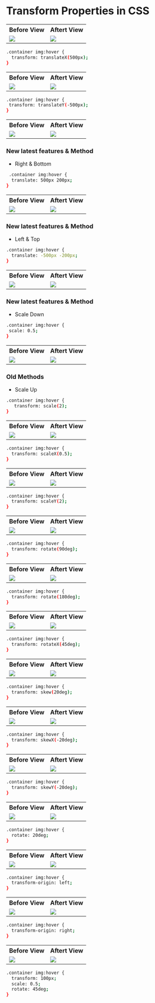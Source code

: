 # Transform Properties in CSS

<table>
  <tr>                    
   
   <th>Before View</th>
   <th>Aftert View</th>

</tr>
  
  
<tr>

<td>

<img src="https://github.com/mdsomad/Web-Development/assets/103892160/d4dd68bf-fb54-4e64-90c0-b6bce352ca9a"/>

</td>
<td>

<img src="https://github.com/mdsomad/Web-Development/assets/103892160/d4dd68bf-fb54-4e64-90c0-b6bce352ca9a"/>

</td>


</tr>

</table>


```sh
.container img:hover {
  transform: translateX(500px);
}
```






<table>
  <tr>                    
   
   <th>Before View</th>
   <th>Aftert View</th>

</tr>
  
  
<tr>

<td>

<img src="https://github.com/mdsomad/Web-Development/assets/103892160/d4dd68bf-fb54-4e64-90c0-b6bce352ca9a"/>

</td>
<td>

<img src="https://github.com/mdsomad/Web-Development/assets/103892160/56ffaf0c-8e64-4674-a719-75857489216f"/>

</td>


</tr>

</table>


```sh
.container img:hover {
 transform: translateY(-500px); 
}
```








<table>
  <tr>                    
   
   <th>Before View</th>
   <th>Aftert View</th>

</tr>
  
  
<tr>

<td>

<img src="https://github.com/mdsomad/Web-Development/assets/103892160/d4dd68bf-fb54-4e64-90c0-b6bce352ca9a"/>

</td>
<td>

<img src="https://github.com/mdsomad/Web-Development/assets/103892160/495560da-3572-4836-89f2-3d40f075a98d"/>

</td>


</tr>

</table>

###  New latest features & Method
- Right & Bottom
```sh
 .container img:hover {
  translate: 500px 200px;
}
```








<table>
  <tr>                    
   
   <th>Before View</th>
   <th>Aftert View</th>

</tr>
  
  
<tr>

<td>

<img src="https://github.com/mdsomad/Web-Development/assets/103892160/d4dd68bf-fb54-4e64-90c0-b6bce352ca9a"/>
</td>
<td>

<img src="https://github.com/mdsomad/Web-Development/assets/103892160/9766ca77-92d8-4a21-84eb-781d90da9f02"/>

</td>


</tr>

</table>

###  New latest features & Method
- Left & Top
```sh
.container img:hover {
  translate: -500px -200px;
}
```






<table>
  <tr>                    
   
   <th>Before View</th>
   <th>Aftert View</th>

</tr>
  
  
<tr>

<td>

<img src="https://github.com/mdsomad/Web-Development/assets/103892160/d4dd68bf-fb54-4e64-90c0-b6bce352ca9a"/>
</td>
<td>

<img src="https://github.com/mdsomad/Web-Development/assets/103892160/bebc362f-462a-4d31-8836-c786ed61a36b" />

</td>


</tr>

</table>

### New latest features & Method
- Scale Down
```sh
.container img:hover {
 scale: 0.5;
}
```





<table>
  <tr>                    
   
   <th>Before View</th>
   <th>Aftert View</th>

</tr>
  
  
<tr>

<td>

<img src="https://github.com/mdsomad/Web-Development/assets/103892160/d4dd68bf-fb54-4e64-90c0-b6bce352ca9a"/>

</td>
<td>

<img src="https://github.com/mdsomad/Web-Development/assets/103892160/f39837c6-1734-4a08-957e-1bed196735b8"/>

</td>


</tr>

</table>

### Old Methods
- Scale Up
```sh
.container img:hover {
   transform: scale(2);
}
```






<table>
  <tr>                    
   
   <th>Before View</th>
   <th>Aftert View</th>

</tr>
  
  
<tr>

<td>

<img src="https://github.com/mdsomad/Web-Development/assets/103892160/d4dd68bf-fb54-4e64-90c0-b6bce352ca9a"/>

</td>
<td>

<img src="https://github.com/mdsomad/Web-Development/assets/103892160/6c201531-9a4e-42c8-a126-87645c16299c"/>

</td>


</tr>

</table>


```sh
.container img:hover {
  transform: scaleX(0.5);
}
```





<table>
  <tr>                    
   
   <th>Before View</th>
   <th>Aftert View</th>

</tr>
  
  
<tr>

<td>

<img src="https://github.com/mdsomad/Web-Development/assets/103892160/d4dd68bf-fb54-4e64-90c0-b6bce352ca9a"/>
</td>
<td>

<img src="https://github.com/mdsomad/Web-Development/assets/103892160/9389c59f-3db7-4d2d-b7ba-8c8e620d7b9b" />

</td>


</tr>

</table>

```sh
.container img:hover {
  transform: scaleY(2);
}
```







<table>
  <tr>                    
   
   <th>Before View</th>
   <th>Aftert View</th>

</tr>
  
  
<tr>

<td>

<img src="https://github.com/mdsomad/Web-Development/assets/103892160/d4dd68bf-fb54-4e64-90c0-b6bce352ca9a"/>

</td>
<td>

<img src="https://github.com/mdsomad/Web-Development/assets/103892160/e289cd66-7052-4c3e-9c23-4f24a84ba71f" />

</td>


</tr>

</table>


```sh
.container img:hover {
  transform: rotate(90deg); 
}
```






<table>
  <tr>                    
   
   <th>Before View</th>
   <th>Aftert View</th>

</tr>
  
  
<tr>

<td>

<img src="https://github.com/mdsomad/Web-Development/assets/103892160/d4dd68bf-fb54-4e64-90c0-b6bce352ca9a"/>

</td>
<td>

<img src="https://github.com/mdsomad/Web-Development/assets/103892160/e1563fde-cd86-4b44-8643-c606915a51a7" />

</td>


</tr>

</table>


```sh
.container img:hover {
  transform: rotate(180deg);
}
```





<table>
  <tr>                    
   
   <th>Before View</th>
   <th>Aftert View</th>

</tr>
  
  
<tr>

<td>

<img src="https://github.com/mdsomad/Web-Development/assets/103892160/d4dd68bf-fb54-4e64-90c0-b6bce352ca9a"/>

</td>
<td>

<img src="https://github.com/mdsomad/Web-Development/assets/103892160/75fa2d16-27b8-4de2-90fa-3e0d3b6816de"/>

</td>


</tr>

</table>

```sh
.container img:hover {
  transform: rotateX(45deg);
}
```




<table>
  <tr>                    
   
   <th>Before View</th>
   <th>Aftert View</th>

</tr>
  
  
<tr>

<td>

<img src="https://github.com/mdsomad/Web-Development/assets/103892160/d4dd68bf-fb54-4e64-90c0-b6bce352ca9a"/>

</td>
<td>

<img src="https://github.com/mdsomad/Web-Development/assets/103892160/75fa2d16-27b8-4de2-90fa-3e0d3b6816de"/>

</td>


</tr>

</table>

```sh
.container img:hover {
  transform: skew(20deg);
}
```



<table>
  <tr>                    
   
   <th>Before View</th>
   <th>Aftert View</th>

</tr>
  
  
<tr>

<td>

<img src="https://github.com/mdsomad/Web-Development/assets/103892160/d4dd68bf-fb54-4e64-90c0-b6bce352ca9a"/>

</td>
<td>

<img src="https://github.com/mdsomad/Web-Development/assets/103892160/75fa2d16-27b8-4de2-90fa-3e0d3b6816de"/>

</td>


</tr>

</table>

```sh
.container img:hover {
  transform: skewX(-20deg);
}
```



<table>
  <tr>                    
   
   <th>Before View</th>
   <th>Aftert View</th>

</tr>
  
  
<tr>

<td>

<img src="https://github.com/mdsomad/Web-Development/assets/103892160/d4dd68bf-fb54-4e64-90c0-b6bce352ca9a"/>

</td>
<td>

<img src="https://github.com/mdsomad/Web-Development/assets/103892160/75fa2d16-27b8-4de2-90fa-3e0d3b6816de"/>

</td>


</tr>

</table>

```sh
.container img:hover {
  transform: skewY(-20deg);
}
```


<table>
  <tr>                    
   
   <th>Before View</th>
   <th>Aftert View</th>

</tr>
  
  
<tr>

<td>

<img src="https://github.com/mdsomad/Web-Development/assets/103892160/d4dd68bf-fb54-4e64-90c0-b6bce352ca9a"/>

</td>
<td>

<img src="https://github.com/mdsomad/Web-Development/assets/103892160/75fa2d16-27b8-4de2-90fa-3e0d3b6816de"/>

</td>


</tr>

</table>

```sh
.container img:hover {
  rotate: 20deg;
}
```
<table>
  <tr>                    
   
   <th>Before View</th>
   <th>Aftert View</th>

</tr>
  
  
<tr>

<td>

<img src="https://github.com/mdsomad/Web-Development/assets/103892160/d4dd68bf-fb54-4e64-90c0-b6bce352ca9a"/>

</td>
<td>

<img src="https://github.com/mdsomad/Web-Development/assets/103892160/75fa2d16-27b8-4de2-90fa-3e0d3b6816de"/>

</td>


</tr>

</table>

```sh
.container img:hover {
  transform-origin: left;
}
```


<table>
  <tr>                    
   
   <th>Before View</th>
   <th>Aftert View</th>

</tr>
  
  
<tr>

<td>

<img src="https://github.com/mdsomad/Web-Development/assets/103892160/d4dd68bf-fb54-4e64-90c0-b6bce352ca9a"/>

</td>
<td>

<img src="https://github.com/mdsomad/Web-Development/assets/103892160/75fa2d16-27b8-4de2-90fa-3e0d3b6816de"/>

</td>


</tr>

</table>

```sh
.container img:hover {
  transform-origin: right;
}
```


<table>
  <tr>                    
   
   <th>Before View</th>
   <th>Aftert View</th>

</tr>
  
  
<tr>

<td>

<img src="https://github.com/mdsomad/Web-Development/assets/103892160/d4dd68bf-fb54-4e64-90c0-b6bce352ca9a"/>

</td>
<td>

<img src="https://github.com/mdsomad/Web-Development/assets/103892160/75fa2d16-27b8-4de2-90fa-3e0d3b6816de"/>

</td>


</tr>

</table>

```sh
.container img:hover {
  transform: 100px;
  scale: 0.5;
  rotate: 45deg;
}
```
